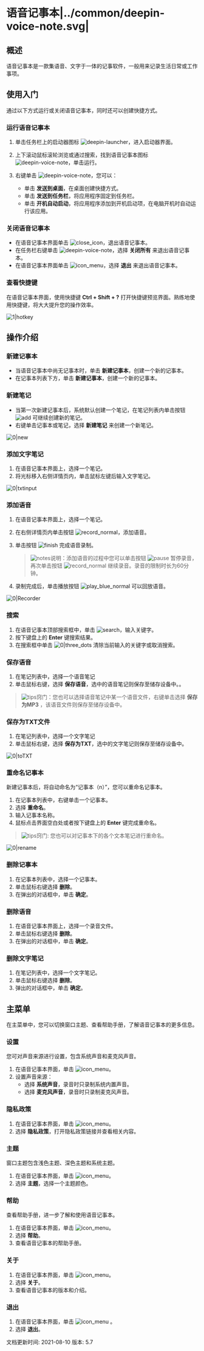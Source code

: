 # 语音记事本|../common/deepin-voice-note.svg|

## 概述

语音记事本是一款集语音、文字于一体的记事软件，一般用来记录生活日常或工作事项。


## 使用入门

通过以下方式运行或关闭语音记事本，同时还可以创建快捷方式。

### 运行语音记事本

1. 单击任务栏上的启动器图标 ![deepin-launcher](icon/deepin-launcher.svg)，进入启动器界面。
2. 上下滚动鼠标滚轮浏览或通过搜索，找到语音记事本图标 ![deepin-voice-note](icon/deepin-voice-note.svg)，单击运行。
3. 右键单击 ![deepin-voice-note](icon/deepin-voice-note.svg)，您可以：

   - 单击 **发送到桌面**，在桌面创建快捷方式。
   - 单击 **发送到任务栏**，将应用程序固定到任务栏。
   - 单击 **开机自动启动**，将应用程序添加到开机启动项，在电脑开机时自动运行该应用。



### 关闭语音记事本

- 在语音记事本界面单击 ![close_icon](icon/close_icon.svg)，退出语音记事本。
- 在任务栏右键单击 ![deepin-voice-note](icon/deepin-voice-note.svg)，选择 **关闭所有** 来退出语音记事本。
- 在语音记事本界面单击 ![icon_menu](icon/icon_menu.svg)，选择 **退出** 来退出语音记事本。

### 查看快捷键

在语音记事本界面，使用快捷键 **Ctrl + Shift + ?** 打开快捷键预览界面。熟练地使用快捷键，将大大提升您的操作效率。

![1|hotkey](jpg/hotkey.png)

## 操作介绍

### 新建记事本

- 当语音记事本中尚无记事本时，单击 **新建记事本**，创建一个新的记事本。
- 在记事本列表下方，单击 **新建记事本**，创建一个新的记事本。

### 新建笔记

- 当第一次新建记事本后，系统默认创建一个笔记，在笔记列表内单击按钮 ![add](icon/circlebutton_add2.svg) 可继续创建新的笔记。
- 右键单击记事本或笔记，选择 **新建笔记** 来创建一个新笔记。

![0|new](jpg/create1.png)

### 添加文字笔记

1. 在语音记事本界面上，选择一个笔记。
2. 将光标移入右侧详情页内，单击鼠标左键后输入文字笔记。

![0|txtinput](jpg/txtinput.png)

### 添加语音

1. 在语音记事本界面上，选择一个笔记。
2. 在右侧详情页内单击按钮 ![record_normal](icon/record_normal.svg)，添加语音。
3. 单击按钮 ![finish](icon/finish_normal.svg) 完成语音录制。
   
   > ![notes](icon/notes.svg)说明：添加语音的过程中您可以单击按钮 ![pause](icon/pause_red_normal.svg) 暂停录音，再次单击按钮 ![record_normal](icon/record_normal.svg) 继续录音。录音的限制时长为60分钟。
3. 录制完成后，单击播放按钮 ![play_blue_normal](icon/play_blue_normal.svg) 可以回放语音。


![0|Recorder](jpg/recorder2.png)

### 搜索

1. 在语音记事本顶部搜索框中，单击 ![search](icon/search.svg)，输入关键字。
2. 按下键盘上的 **Enter** 键搜索结果。
3. 在搜索框中单击 ![0|three_dots](icon/close_icon.svg) 清除当前输入的关键字或取消搜索。

### 保存语音

1. 在笔记列表中，选择一个语音笔记
2. 单击鼠标右键，选择 **保存语音**，选中的语音笔记则保存至储存设备中。。

>![tips](icon/tips.svg)窍门：您也可以选择语音笔记中某一个语音文件，右键单击选择 **保存为MP3** ，该语音文件则保存至储存设备中。

### 保存为TXT文件

1. 在笔记列表中，选择一个文字笔记
2. 单击鼠标右键，选择 **保存为TXT**，选中的文字笔记则保存至储存设备中。

![0|toTXT](jpg/toTXT.png)

### 重命名记事本

新建记事本后，将自动命名为“记事本（n）”，您可以重命名记事本。

1. 在记事本列表中，右键单击一个记事本。
2. 选择 **重命名**。
3. 输入记事本名称。
4. 鼠标点击界面空白处或者按下键盘上的 **Enter** 键完成重命名。

> ![tips](icon/tips.svg)窍门: 您也可以对记事本下的各个文本笔记进行重命名。

![0|rename](jpg/rename.png)

### 删除记事本

1. 在记事本列表中，选择一个记事本。
2. 单击鼠标右键选择 **删除**。
3. 在弹出的对话框中，单击 **确定**。


### 删除语音

1. 在语音记事本界面上，选择一个录音文件。
2. 单击鼠标右键选择 **删除**。
3. 在弹出的对话框中，单击 **确定**。


### 删除文字笔记

1. 在笔记列表中，选择一个文字笔记。
2. 单击鼠标右键选择 **删除**。
3. 弹出的对话框中，单击 **确定**。


## 主菜单

在主菜单中，您可以切换窗口主题、查看帮助手册，了解语音记事本的更多信息。

### 设置

您可对声音来源进行设置，包含系统声音和麦克风声音。

1. 在语音记事本界面，单击 ![icon_menu](icon/icon_menu.svg)。
2. 设置声音来源：
   - 选择 **系统声音**，录音时只录制系统内置声音。
   - 选择 **麦克风声音**，录音时只录制麦克风声音。

### 隐私政策

1. 在语音记事本界面，单击 ![icon_menu](icon/icon_menu.svg)。
2. 选择 **隐私政策**，打开隐私政策链接并查看相关内容。

### 主题

窗口主题包含浅色主题、深色主题和系统主题。

1. 在语音记事本界面，单击 ![icon_menu](icon/icon_menu.svg)。
2. 选择 **主题**，选择一个主题颜色。

### 帮助

查看帮助手册，进一步了解和使用语音记事本。

1. 在语音记事本界面，单击 ![icon_menu](icon/icon_menu.svg)。
2. 选择 **帮助**。
3. 查看语音记事本的帮助手册。

### 关于

1. 在语音记事本界面，单击 ![icon_menu](icon/icon_menu.svg)。
2. 选择 **关于**。
3. 查看语音记事本的版本和介绍。

### 退出

1. 在语音记事本界面，单击 ![icon_menu](icon/icon_menu.svg) 。
2. 选择 **退出**。



<div class="version-info"><span>文档更新时间: 2021-08-10</span><span> 版本: 5.7</span></div>